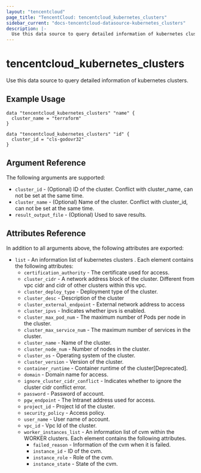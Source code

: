 ```yaml
---
layout: "tencentcloud"
page_title: "TencentCloud: tencentcloud_kubernetes_clusters"
sidebar_current: "docs-tencentcloud-datasource-kubernetes_clusters"
description: |-
  Use this data source to query detailed information of kubernetes clusters.
---
```


# tencentcloud_kubernetes_clusters

Use this data source to query detailed information of kubernetes clusters.

## Example Usage

```hcl
data "tencentcloud_kubernetes_clusters" "name" {
  cluster_name = "terraform"
}

data "tencentcloud_kubernetes_clusters" "id" {
  cluster_id = "cls-godovr32"
}
```

## Argument Reference

The following arguments are supported:

* `cluster_id` - (Optional)  ID of the cluster. Conflict with cluster_name, can not be set at the same time.
* `cluster_name` - (Optional) Name of the cluster. Conflict with cluster_id, can not be set at the same time.
* `result_output_file` - (Optional) Used to save results.

## Attributes Reference

In addition to all arguments above, the following attributes are exported:

* `list` - An information  list of kubernetes clusters . Each element contains the following attributes:
  * `certification_authority` - The certificate used for access.
  * `cluster_cidr` - A network address block of the cluster. Different from vpc cidr and cidr of other clusters within this vpc.
  * `cluster_deploy_type` - Deployment type of the cluster.
  * `cluster_desc` - Description of the cluster
  * `cluster_external_endpoint` - External network address to access
  * `cluster_ipvs` -  Indicates whether ipvs is enabled.
  * `cluster_max_pod_num` - The maximum number of Pods per node in the cluster.
  * `cluster_max_service_num` - The maximum number of services in the cluster.
  * `cluster_name` - Name of the cluster.
  * `cluster_node_num` - Number of nodes in the  cluster.
  * `cluster_os` - Operating system of the cluster.
  * `cluster_version` -  Version of the cluster.
  * `container_runtime` - Container runtime of the cluster[Deprecated].
  * `domain` - Domain name for access.
  * `ignore_cluster_cidr_conflict` - Indicates whether to ignore the cluster cidr conflict error.
  * `password` - Password of account.
  * `pgw_endpoint` - The Intranet address used for access.
  * `project_id` - Project Id of the cluster.
  * `security_policy` - Access policy.
  * `user_name` - User name of account.
  * `vpc_id` - Vpc Id of the cluster.
  * `worker_instances_list` - An information list of cvm within the WORKER clusters. Each element contains the following attributes.
    * `failed_reason` - Information of the cvm when it is failed.
    * `instance_id` - ID of the cvm.
    * `instance_role` - Role of the cvm.
    * `instance_state` - State of the cvm.


